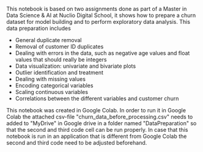 This notebook is based on two assignments done as part of a Master in Data Science & AI at Nuclio Digital School, it shows how to prepare a churn dataset for model building and to perform exploratory data analysis. This data preparation includes
*   General duplicate removal
*   Removal of customer ID duplicates
*   Dealing with errors in the data, such as negative age values and float values that should really be integers
*   Data visualization: univariate and bivariate plots
*   Outlier identification and treatment
*   Dealing with missing values
*   Encoding categorical variables
*   Scaling continuous variables
*   Correlations between the different variables and customer churn

This notebook was created in Google Colab. In order to run it in Google Colab the attached csv-file "churn_data_before_processing.csv" needs to added to "MyDrive" in Google drive in a folder named "DataPreparation" 
so that the second and third code cell can be run properly. In case that this notebook is run in an application that is different from Google Colab the second and third code need to be adjusted beforehand. 

